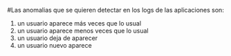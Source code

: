 #Las anomalias que se quieren detectar en los logs de las aplicaciones son:

1. un usuario aparece más veces que lo usual
2. un usuario aparece menos veces que lo usual
3. un usuario deja de aparecer
4. un usuario nuevo aparece
